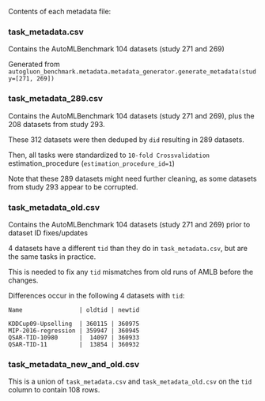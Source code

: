 Contents of each metadata file:

### task_metadata.csv

Contains the AutoMLBenchmark 104 datasets (study 271 and 269)

Generated from `autogluon_benchmark.metadata.metadata_generator.generate_metadata(study=[271, 269])`

### task_metadata_289.csv

Contains the AutoMLBenchmark 104 datasets (study 271 and 269), plus the 208 datasets from study 293.

These 312 datasets were then deduped by `did` resulting in 289 datasets.

Then, all tasks were standardized to `10-fold Crossvalidation` estimation_procedure (`estimation_procedure_id=1`)

Note that these 289 datasets might need further cleaning, as some datasets from study 293 appear to be corrupted.

### task_metadata_old.csv

Contains the AutoMLBenchmark 104 datasets (study 271 and 269) prior to dataset ID fixes/updates

4 datasets have a different `tid` than they do in `task_metadata.csv`, but are the same tasks in practice.

This is needed to fix any `tid` mismatches from old runs of AMLB before the changes.

Differences occur in the following 4 datasets with `tid`:

```
Name                | oldtid | newtid

KDDCup09-Upselling  | 360115 | 360975
MIP-2016-regression | 359947 | 360945
QSAR-TID-10980      |  14097 | 360933
QSAR-TID-11         |  13854 | 360932
```

### task_metadata_new_and_old.csv

This is a union of `task_metadata.csv` and `task_metadata_old.csv` on the `tid` column to contain 108 rows.
